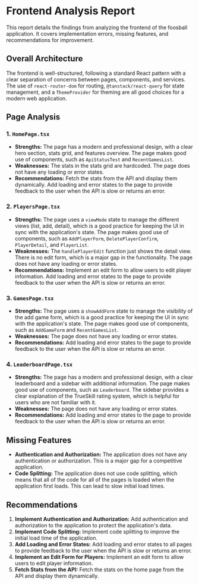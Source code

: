 # Frontend Analysis Report

This report details the findings from analyzing the frontend of the foosball application. It covers implementation errors, missing features, and recommendations for improvement.

## Overall Architecture

The frontend is well-structured, following a standard React pattern with a clear separation of concerns between pages, components, and services. The use of `react-router-dom` for routing, `@tanstack/react-query` for state management, and a `ThemeProvider` for theming are all good choices for a modern web application.

## Page Analysis

### 1. `HomePage.tsx`

-   **Strengths:** The page has a modern and professional design, with a clear hero section, stats grid, and features overview. The page makes good use of components, such as `ApiStatusTest` and `RecentGamesList`.
-   **Weaknesses:** The stats in the stats grid are hardcoded. The page does not have any loading or error states.
-   **Recommendations:** Fetch the stats from the API and display them dynamically. Add loading and error states to the page to provide feedback to the user when the API is slow or returns an error.

### 2. `PlayersPage.tsx`

-   **Strengths:** The page uses a `viewMode` state to manage the different views (list, add, detail), which is a good practice for keeping the UI in sync with the application's state. The page makes good use of components, such as `AddPlayerForm`, `DeletePlayerConfirm`, `PlayerDetail`, and `PlayerList`.
-   **Weaknesses:** The `handlePlayerEdit` function just shows the detail view. There is no edit form, which is a major gap in the functionality. The page does not have any loading or error states.
-   **Recommendations:** Implement an edit form to allow users to edit player information. Add loading and error states to the page to provide feedback to the user when the API is slow or returns an error.

### 3. `GamesPage.tsx`

-   **Strengths:** The page uses a `showAddForm` state to manage the visibility of the add game form, which is a good practice for keeping the UI in sync with the application's state. The page makes good use of components, such as `AddGameForm` and `RecentGamesList`.
-   **Weaknesses:** The page does not have any loading or error states.
-   **Recommendations:** Add loading and error states to the page to provide feedback to the user when the API is slow or returns an error.

### 4. `LeaderboardPage.tsx`

-   **Strengths:** The page has a modern and professional design, with a clear leaderboard and a sidebar with additional information. The page makes good use of components, such as `Leaderboard`. The sidebar provides a clear explanation of the TrueSkill rating system, which is helpful for users who are not familiar with it.
-   **Weaknesses:** The page does not have any loading or error states.
-   **Recommendations:** Add loading and error states to the page to provide feedback to the user when the API is slow or returns an error.

## Missing Features

-   **Authentication and Authorization:** The application does not have any authentication or authorization. This is a major gap for a competitive application.
-   **Code Splitting:** The application does not use code splitting, which means that all of the code for all of the pages is loaded when the application first loads. This can lead to slow initial load times.

## Recommendations

1.  **Implement Authentication and Authorization:** Add authentication and authorization to the application to protect the application's data.
2.  **Implement Code Splitting:** Implement code splitting to improve the initial load time of the application.
3.  **Add Loading and Error States:** Add loading and error states to all pages to provide feedback to the user when the API is slow or returns an error.
4.  **Implement an Edit Form for Players:** Implement an edit form to allow users to edit player information.
5.  **Fetch Stats from the API:** Fetch the stats on the home page from the API and display them dynamically.
